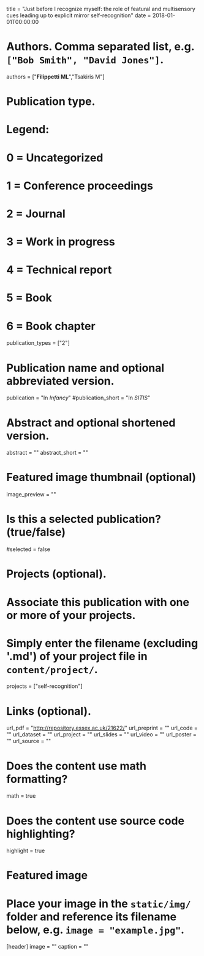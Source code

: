 
title = "Just before I recognize myself: the role of featural and multisensory cues leading up to explicit mirror self-recognition"
date = 2018-01-01T00:00:00

# Authors. Comma separated list, e.g. `["Bob Smith", "David Jones"]`.
authors = ["**Filippetti ML**","Tsakiris M"]

# Publication type.
# Legend:
# 0 = Uncategorized
# 1 = Conference proceedings
# 2 = Journal
# 3 = Work in progress
# 4 = Technical report
# 5 = Book
# 6 = Book chapter
publication_types = ["2"]

# Publication name and optional abbreviated version.
publication = "In *Infancy*"
#publication_short = "In *SITIS*"

# Abstract and optional shortened version.
abstract = ""
abstract_short = ""

# Featured image thumbnail (optional)
image_preview = ""

# Is this a selected publication? (true/false)
#selected = false

# Projects (optional).
#   Associate this publication with one or more of your projects.
#   Simply enter the filename (excluding '.md') of your project file in `content/project/`.
projects = ["self-recognition"]

# Links (optional).
url_pdf = "http://repository.essex.ac.uk/21622/"
url_preprint = ""
url_code = ""
url_dataset = ""
url_project = ""
url_slides = ""
url_video = ""
url_poster = ""
url_source = ""

# Does the content use math formatting?
math = true

# Does the content use source code highlighting?
highlight = true

# Featured image
# Place your image in the `static/img/` folder and reference its filename below, e.g. `image = "example.jpg"`.
[header]
image = ""
caption = ""



